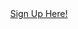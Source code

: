 <div style="text-align: center">
	<a href="https://forms.gle/NSJp4qod3iqJsJK19" class="button large">Sign Up Here!</a>
</div>
<br />
